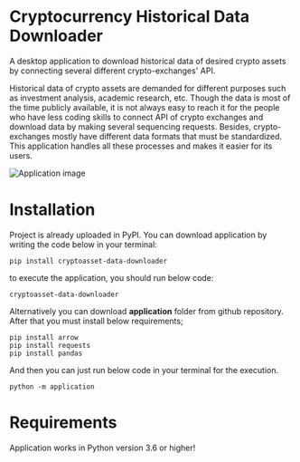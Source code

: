 # Cryptocurrency Historical Data Downloader
A desktop application to download historical data of desired crypto assets by connecting several different crypto-exchanges' API.

Historical data of crypto assets are demanded for different purposes such as investment analysis, academic research, etc. Though the data is most of the time publicly available, it is not always easy to reach it for the people who have less coding skills to connect API of crypto exchanges and download data by making several sequencing requests. Besides, crypto-exchanges mostly have different data formats that must be standardized. This application handles all these processes and makes it easier for its users.

![Application image](https://github.com/serhatci/cryptocurrency-historical-data-downloader/blob/main/application.jpg)

# Installation
Project is already uploaded in PyPI. You can download application by writing the code below in your terminal:

`pip install cryptoasset-data-downloader`
  
to execute the application, you should run below code:
 
 `cryptoasset-data-downloader`
 
Alternatively you can download **application** folder from github repository. After that you must install below requirements;
 ```
 pip install arrow
 pip install requests
 pip install pandas
 ```
And then you can just run below code in your terminal for the execution.
 
 `python -m application`
 
# Requirements
Application works in Python version 3.6 or higher!
